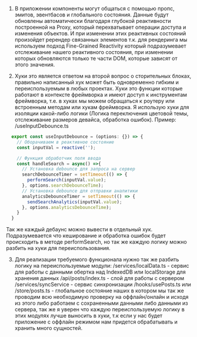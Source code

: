 1. В приложении компоненты могут общаться с помощью пропс, эмитов, эвентбасов и глобального состояния.
  Данные будут обновлены автоматически благодаря глубокой реактивности построенной на Proxy, который перехватывает операции доступа и изменения объектов. И при изменении этих реактивных состояний произойдет ререндер связанных элементов т.к. для рендеринга мы используем подход Fine-Grained Reactivity который подразумевает отслеживание нашего реактивного состояния, при изменении которых обновляются только те части DOM, которые зависят от этого значения.

2. Хуки это является ответом на второй вопрос о сторительных блоках, правильно написанный хук может быть одновременно гибким и переиспользуемым в любых проектах. 
Хуки это функции которые работают в контексте фреймворка и имеют доступ к инструментам фреймворка, т.е. в хуках мы можем обращаться к роутеру или встроенным методам или хукам фреймворка. Я использую хуки для изоляции какой-либо логики (Логика переключения цветовой темы, отслеживание размеров девайса, обработка ошибок).
Пример: 
  /useInputDebounce.ts
  ``` javascript
    export const useInputDebounce = (options: {}) => {
      // Оборачиваем в реактивное состояние
      const inputVal = reactive('');

      // Функция обработчик поля ввода
      const handleSearch = async() =>{
        // Установка debounce для запроса на сервер
        searchDebounceTimer = setTimeout(() => {
          performSearch(inputVal.value);
        }, options.searchDebounceTime);
        // Установка debounce для отправки аналитики
        analyticsDebounceTimer = setTimeout(() => {
          sendSearchAnalytics(inputVal.value);
        }, options.analyticsDebounceTime);
      }
    } 
  ```
Так же каждый дебаунс можно вывести в отдельный хук. Подразумевается что кеширование и обработка ошибок будет происходить в методе performSearch, но так же каждую логику можно разбить на хуки для переиспользования.

3. Для реализации требуемого функционала нужно так же разбить логику на переиспользуемые модули:
  /services/localData.ts - сервис для работы с данными обертка над IndexedDB или localStorage для хранения данных
  /api/posts/index.ts - слой для работы с сервером
  /services/syncService - сервис синхронизации
  /hooks/usePosts.ts или /store/posts.ts - глобальное состояние наших в котором мы так же проводим всю необходимую проверку на оффлайн/онлайн и исходя из этого либо работаем с сохраненными данными либо данными из сервера, так же я уверен что каждую переиспользуемую логику в этих модулях лучше выносить в хуки, т.к если у нас будет приложение с оффлайн режимом нам придется обрабатывать и хранить много сущностей.